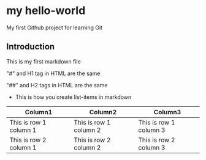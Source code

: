 # my hello-world
<p>My first Github project for learning Git</p>

## Introduction
<p>This is my first markdown file</p>

<p>"#" and H1 tag in HTML are the same</p>

<p>"##" and H2 tags in HTML are the same</p>

* This is how you create list-items in markdown

|Column1|Column2|Column3|
|----|----|-----|
|This is row 1 column 1| This is row 1 column 2| This is row 1 column 3|
|This is row 2 column 1| This is row 2 column 2| This is row 2 column 3|
